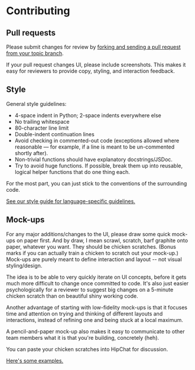# Contributing

## Pull requests

Please submit changes for review by [forking and sending a pull request from your topic branch](https://help.github.com/articles/using-pull-requests).

If your pull request changes UI, please include screenshots. This makes it easy
for reviewers to provide copy, styling, and interaction feedback.

## Style

General style guidelines:

- 4-space indent in Python; 2-space indents everywhere else
- No trailing whitespace
- 80-character line limit
- Double-indent continuation lines
- Avoid checking in commented-out code (exceptions allowed where reasonable —
  for example, if a line is meant to be un-commented shortly after).
- Non-trivial functions should have explanatory docstrings/JSDoc.
- Try to avoid huge functions. If possible, break them up into reusable,
  logical helper functions that do one thing each.

For the most part, you can just stick to the conventions of the surrounding
code.

[See our style guide for language-specific
guidelines.](https://github.com/UWFlow/rmc/wiki/Flow-Style-Guide)

## Mock-ups

For any major additions/changes to the UI, please draw some quick mock-ups on
paper first. And by draw, I mean scrawl, scratch, barf graphite onto paper,
whatever you want. They should be chicken scratches. (Bonus marks if you can
actually train a chicken to scratch out your mock-up.) Mock-ups are purely
meant to define interaction and layout -- not visual styling/design.

The idea is to be able to very quickly iterate on UI concepts, before it gets
much more difficult to change once committed to code. It's also just easier
psychologically for a reviewer to suggest big changes on a 5-minute chicken
scratch than on beautiful shiny working code.

Another advantage of starting with low-fidelity mock-ups is that it focuses
time and attention on trying and thinking of different layouts and
interactions, instead of refining one and being stuck at a local maximum.

A pencil-and-paper mock-up also makes it easy to communicate to other team
members what it is that you're building, concretely (heh).

You can paste your chicken scratches into HipChat for discussion.

[Here's some examples.](http://david-hu.com/2013/09/25/start-with-mockups.html)
